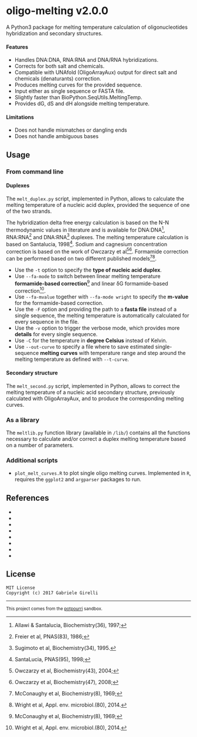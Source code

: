 oligo-melting v2.0.0
===

A Python3 package for melting temperature calculation of oligonucleotides hybridization and secondary structures.

#### Features

* Handles DNA:DNA, RNA:RNA and DNA/RNA hybridizations.
* Corrects for both salt and chemicals.
* Compatible with UNAfold (OligoArrayAux) output for direct salt and chemicals (denaturants) correction.
* Produces melting curves for the provided sequence.
* Input either as single sequence or FASTA file.
* Slightly faster than BioPython.SeqUtils.MeltingTemp.
* Provides dG, dS and dH alongside melting temperature.

#### Limitations

* Does not handle mismatches or dangling ends
* Does not handle ambiguous bases

Usage
---

### From command line

#### Duplexes

The `melt_duplex.py` script, implemented in Python, allows to calculate the melting temperature of a nucleic acid duplex, provided the sequence of one of the two strands.

The hybridization delta free energy calculation is based on the N-N thermodynamic values in literature and is available for DNA:DNA[^3], RNA:RNA[^1] and DNA:RNA[^2] duplexes. The melting temperature calculation is based on Santalucia, 1998[^4]. Sodium and cagnesium concentration correction is based on the work of Owczarzy et al[^5][^6]. Formamide correction can be performed based on two different published models[^7][^8].

* Use the `-t` option to specify the **type of nucleic acid duplex**.
* Use `--fa-mode` to switch between linear melting temperature **formamide-based correction**[^7] and linear &delta;G formamide-based correction[^8].
* Use `--fa-mvalue` together with `--fa-mode wright` to specify the **m-value** for the formamide-based correction.
* Use the `-F` option and providing the path to a **fasta file** instead of a single sequence, the melting temperature is automatically calculated for every sequence in the file.
* Use the `-v` option to trigger the verbose mode, which provides more **details** for every single sequence.
* Use `-C` for the temperature in **degree Celsius** instead of Kelvin.
* Use `--out-curve` to specify a file where to save estimated single-sequence **melting curves** with temperature range and step around the melting temperature as defined with `--t-curve`.

#### Secondary structure

The `melt_second.py` script, implemented in Python, allows to correct the melting temperature of a nucleic acid secondary structure, previously calculated with OligoArrayAux, and to produce the corresponding melting curves.

### As a library

The `meltlib.py` function library (available in `/lib/`) contains all the functions necessary to calculate and/or correct a duplex melting temperature based on a number of parameters.

### Additional scripts

* `plot_melt_curves.R` to plot single oligo melting curves. Implemented in `R`, requires the `ggplot2` and `argparser` packages to run.

## References

* [^1]: Freier et al, PNAS(83), 1986;
* [^2]: Sugimoto et al, Biochemistry(34), 1995.
* [^3]: Allawi & Santalucia, Biochemistry(36), 1997;
* [^4]: SantaLucia, PNAS(95), 1998;
* [^5]: Owczarzy et al, Biochemistry(43), 2004;
* [^6]: Owczarzy et al, Biochemistry(47), 2008;
* [^7]: McConaughy et al, Biochemistry(8), 1969;
* [^8]: Wright et al, Appl. env. microbiol.(80), 2014.

License
---

```
MIT License
Copyright (c) 2017 Gabriele Girelli
```

---

<small>This project comes from the [potpourri](https://github.com/ggirelli/potpourri) sandbox.</small>
